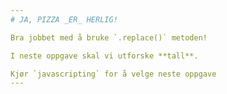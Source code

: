 ```yaml
---
# JA, PIZZA _ER_ HERLIG!

Bra jobbet med å bruke `.replace()` metoden!

I neste oppgave skal vi utforske **tall**.

Kjør `javascripting` for å velge neste oppgave
---
```


